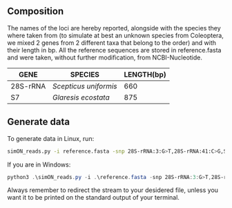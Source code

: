 ## Composition

The names of the loci are hereby reported, alongside with the species they where taken from (to simulate at best an unknown species from Coleoptera, we mixed 2 genes from 2 different taxa that belong to the order) and with their length in bp. All the reference sequences are stored in reference.fasta and were taken, without further modification, from NCBI-Nucleotide. 

| GENE | SPECIES | LENGTH(bp) |
|----------------|----------------|----------------|
| 28S-rRNA | *Scepticus uniformis* | 660 |
| S7 | *Glaresis ecostata* | 875 |

## Generate data

To generate data in Linux, run:

```bash
simON_reads.py -i reference.fasta -snp 28S-rRNA:3:G>T,28S-rRNA:41:C>G,S7:0:A>G,S7:63:C>T -n 1000 > test.fastq
```

If you are in Windows:
```powershell
python3 .\simON_reads.py -i .\reference.fasta -snp 28S-rRNA:3:G>T,28S-rRNA:41:C>G,S7:0:A>G,S7:63:C>T -n 1000 > .\test.fastq
```

Always remember to redirect the stream to your desidered file, unless you want it to be printed on the standard output of your terminal.
